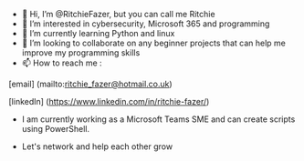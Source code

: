 - 👋 Hi, I’m @RitchieFazer, but you can call me Ritchie
- 👀 I’m interested in cybersecurity, Microsoft 365 and programming
- 🌱 I’m currently learning Python and linux
- 💞️ I’m looking to collaborate on any beginner projects that can help me improve my programming skills
- 📫 How to reach me :

[email] (mailto:ritchie_fazer@hotmail.co.uk)

[linkedIn] (https://www.linkedin.com/in/ritchie-fazer/)

- I am currently working as a Microsoft Teams SME and can create scripts using PowerShell.

- Let's network and help each other grow

<!---
RitchieFazer/RitchieFazer is a ✨ special ✨ repository because its `README.md` (this file) appears on your GitHub profile.
You can click the Preview link to take a look at your changes.
--->
